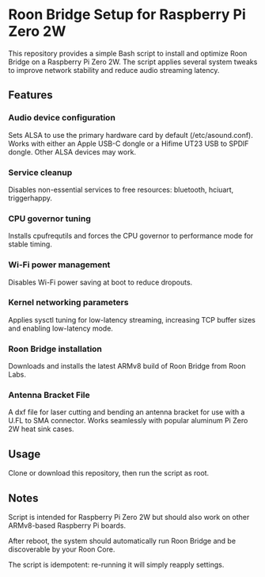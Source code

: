 # Roon Bridge Setup for Raspberry Pi Zero 2W

This repository provides a simple Bash script to install and optimize Roon Bridge on a Raspberry Pi Zero 2W.
The script applies several system tweaks to improve network stability and reduce audio streaming latency.

## Features

### Audio device configuration
Sets ALSA to use the primary hardware card by default (/etc/asound.conf). Works with either an Apple USB-C dongle or a Hifime UT23 USB to SPDIF dongle. Other ALSA devices may work.

### Service cleanup
Disables non-essential services to free resources:
bluetooth, hciuart, triggerhappy.

### CPU governor tuning
Installs cpufrequtils and forces the CPU governor to performance mode for stable timing.

### Wi-Fi power management
Disables Wi-Fi power saving at boot to reduce dropouts.

### Kernel networking parameters
Applies sysctl tuning for low-latency streaming, increasing TCP buffer sizes and enabling low-latency mode.

### Roon Bridge installation
Downloads and installs the latest ARMv8 build of Roon Bridge from Roon Labs.

### Antenna Bracket File
A dxf file for laser cutting and bending an antenna bracket for use with a U.FL to SMA connector. Works seamlessly with popular aluminum Pi Zero 2W heat sink cases.

## Usage

Clone or download this repository, then run the script as root.

## Notes

Script is intended for Raspberry Pi Zero 2W but should also work on other ARMv8-based Raspberry Pi boards.

After reboot, the system should automatically run Roon Bridge and be discoverable by your Roon Core.

The script is idempotent: re-running it will simply reapply settings.
